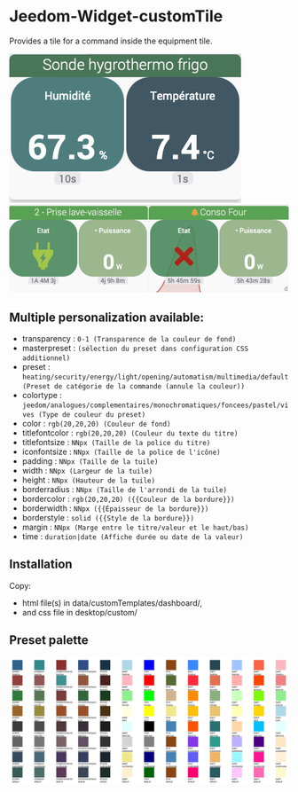 # Jeedom-Widget-customTile

Provides a tile for a command inside the equipment tile.

![Dashboard 1](/img/dashboard1.png)
![Dashboard 2](/img/dashboard2.png)


## Multiple personalization available:
- transparency : `0-1 (Transparence de la couleur de fond)`
- masterpreset : `(sélection du preset dans configuration CSS additionnel)`
- preset : `heating/security/energy/light/opening/automatism/multimedia/default (Preset de catégorie de la commande (annule la couleur))`
- colortype : `jeedom/analogues/complementaires/monochromatiques/foncees/pastel/vives (Type de couleur du preset)`
- color : `rgb(20,20,20) (Couleur de fond)`
- titlefontcolor : `rgb(20,20,20) (Couleur du texte du titre)`
- titlefontsize : `NNpx (Taille de la police du titre)`
- iconfontsize : `NNpx (Taille de la police de l'icône)`
- padding : `NNpx (Taille de la tuile)`
- width : `NNpx (Largeur de la tuile)`
- height : `NNpx (Hauteur de la tuile)`
- borderradius : `NNpx (Taille de l'arrondi de la tuile)`
- bordercolor : `rgb(20,20,20) ({{Couleur de la bordure}})`
- borderwidth : `NNpx ({{Épaisseur de la bordure}})`
- borderstyle : `solid ({{Style de la bordure}})`
- margin : `NNpx (Marge entre le titre/valeur et le haut/bas)`
- time : `duration|date (Affiche durée ou date de la valeur)`

## Installation
Copy:
- html file(s) in data/customTemplates/dashboard/,
- and css file in desktop/custom/

## Preset palette

![Palette](/img/palette.jpg)

